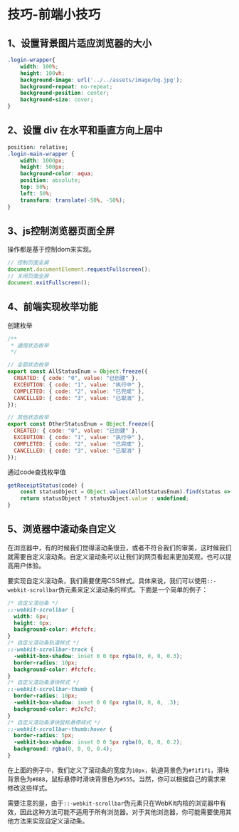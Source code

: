 # 技巧-前端小技巧

## 1、设置背景图片适应浏览器的大小

```css
.login-wrapper{
    width: 100%;
    height: 100vh;
    background-image: url('../../assets/image/bg.jpg');
    background-repeat: no-repeat;
    background-position: center;
    background-size: cover;
}
```



## 2、设置 div 在水平和垂直方向上居中

```css
position: relative;
.login-main-wrapper {
	width: 1000px;
	height: 500px;
	background-color: aqua;
	position: absolute;
	top: 50%;
	left: 50%;
	transform: translate(-50%, -50%);
}
```



## 3、js控制浏览器页面全屏

操作都是基于控制dom来实现。

```js
// 控制页面全屏
document.documentElement.requestFullscreen();
// 关闭页面全屏
document.exitFullscreen();
```

## 4、前端实现枚举功能

创建枚举

```js
/**
 * 通用状态枚举
 */

// 全部状态枚举
export const AllStatusEnum = Object.freeze({
  CREATED: { code: "0", value: "已创建" },
  EXCEUTION: { code: "1", value: "执行中" },
  COMPLETED: { code: "2", value: "已完成" },
  CANCELLED: { code: "3", value: "已取消" },
});

// 其他状态枚举
export const OtherStatusEnum = Object.freeze({
  CREATED: { code: "0", value: "已创建" },
  EXCEUTION: { code: "1", value: "执行中" },
  COMPLETED: { code: "2", value: "已完成" },
  CANCELLED: { code: "3", value: "已取消" }
});
```

通过code查找枚举值

```js
getReceiptStatus(code) {
    const statusObject = Object.values(AllotStatusEnum).find(status => status.code === code);
    return statusObject ? statusObject.value : undefined;
}
```

## 5、浏览器中滚动条自定义

在浏览器中，有的时候我们觉得滚动条很丑，或者不符合我们的审美，这时候我们就需要自定义滚动条。自定义滚动条可以让我们的网页看起来更加美观，也可以提高用户体验。

要实现自定义滚动条，我们需要使用CSS样式。具体来说，我们可以使用`::-webkit-scrollbar`伪元素来定义滚动条的样式。下面是一个简单的例子：

```css
/* 自定义滚动条 */
::-webkit-scrollbar {
  width: 6px;
  height: 6px;
  background-color: #fcfcfc;
}
/* 自定义滚动条轨道样式 */
::-webkit-scrollbar-track {
  -webkit-box-shadow: inset 0 0 6px rgba(0, 0, 0, 0.3);
  border-radius: 10px;
  background-color: #fcfcfc;
}
/* 自定义滚动条滑块样式 */
::-webkit-scrollbar-thumb {
  border-radius: 10px;
  -webkit-box-shadow: inset 0 0 6px rgba(0, 0, 0, .3);
  background-color: #c7c7c7;
}
/* 自定义滚动条滑块鼠标悬停样式 */
::-webkit-scrollbar-thumb:hover {
  border-radius: 5px;
  -webkit-box-shadow: inset 0 0 5px rgba(0, 0, 0, 0.2);
  background: rgba(0, 0, 0, 0.4);
}
```

在上面的例子中，我们定义了滚动条的宽度为`10px`，轨道背景色为`#f1f1f1`，滑块背景色为`#888`，鼠标悬停时滑块背景色为`#555`。当然，你可以根据自己的需求来修改这些样式。

需要注意的是，由于`::-webkit-scrollbar`伪元素只在WebKit内核的浏览器中有效，因此这种方法可能不适用于所有浏览器。对于其他浏览器，你可能需要使用其他方法来实现自定义滚动条。

